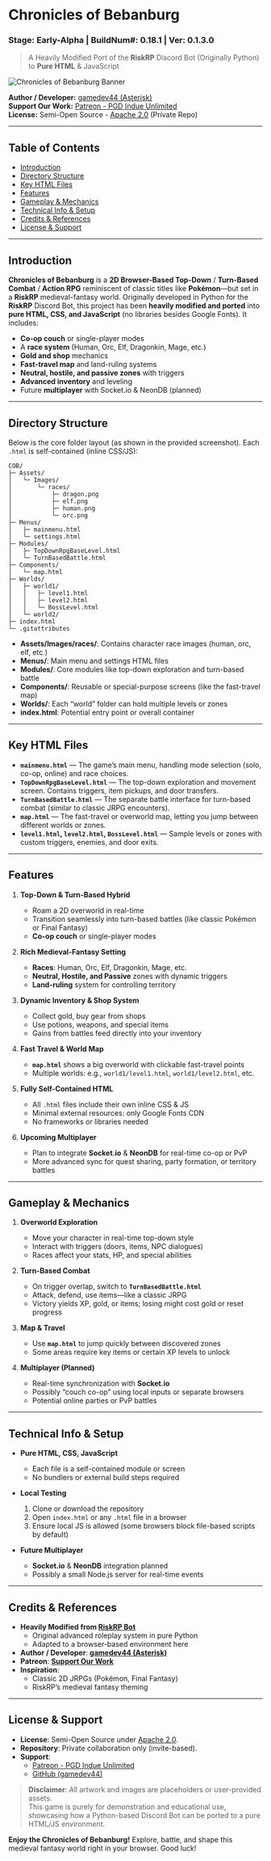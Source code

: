# Chronicles of Bebanburg
### Stage: Early-Alpha | BuildNum#: 0.18.1 | Ver: 0.1.3.0
> A Heavily Modified Port of the **RiskRP** Discord Bot (Originally Python) to **Pure HTML** & JavaScript

![Chronicles of Bebanburg Banner](https://i.ibb.co/KnkmF0Q/image-2025-03-20-073410315.png)

**Author / Developer:** [gamedev44 (Asterisk)](https://github.com/gamedev44)  
**Support Our Work:** [Patreon - PGD Indue Unlimited](https://www.patreon.com/c/iu_pgd/membership)  
**License:** Semi-Open Source - [Apache 2.0](https://www.apache.org/licenses/LICENSE-2.0) (Private Repo)

---

## Table of Contents
- [Introduction](#introduction)
- [Directory Structure](#directory-structure)
- [Key HTML Files](#key-html-files)
- [Features](#features)
- [Gameplay & Mechanics](#gameplay--mechanics)
- [Technical Info & Setup](#technical-info--setup)
- [Credits & References](#credits--references)
- [License & Support](#license--support)

---

## Introduction
**Chronicles of Bebanburg** is a **2D Browser-Based Top-Down** / **Turn-Based Combat** / **Action RPG** reminiscent of classic titles like **Pokémon**—but set in a **RiskRP** medieval-fantasy world. Originally developed in Python for the **RiskRP** Discord Bot, this project has been **heavily modified and ported** into **pure HTML, CSS, and JavaScript** (no libraries besides Google Fonts). It includes:

- **Co-op couch** or single-player modes
- A **race system** (Human, Orc, Elf, Dragonkin, Mage, etc.)
- **Gold and shop** mechanics
- **Fast-travel map** and land-ruling systems
- **Neutral, hostile, and passive zones** with triggers
- **Advanced inventory** and leveling
- Future **multiplayer** with Socket.io & NeonDB (planned)

---

## Directory Structure
Below is the core folder layout (as shown in the provided screenshot). Each `.html` is self-contained (inline CSS/JS):

```
COB/
├─ Assets/
│   └─ Images/
│       └─ races/
│           ├─ dragon.png
│           ├─ elf.png
│           ├─ human.png
│           └─ orc.png
├─ Menus/
│   ├─ mainmenu.html
│   └─ settings.html
├─ Modules/
│   ├─ TopDownRpgBaseLevel.html
│   └─ TurnBasedBattle.html
├─ Components/
│   └─ map.html
├─ Worlds/
│   ├─ world1/
│   │   ├─ level1.html
│   │   ├─ level2.html
│   │   └─ BossLevel.html
│   └─ world2/
├─ index.html
└─ .gitattributes
```

- **Assets/Images/races/**: Contains character race images (human, orc, elf, etc.)  
- **Menus/**: Main menu and settings HTML files  
- **Modules/**: Core modules like top-down exploration and turn-based battle  
- **Components/**: Reusable or special-purpose screens (like the fast-travel map)  
- **Worlds/**: Each “world” folder can hold multiple levels or zones  
- **index.html**: Potential entry point or overall container  

---

## Key HTML Files
- **`mainmenu.html`** — The game’s main menu, handling mode selection (solo, co-op, online) and race choices.  
- **`TopDownRpgBaseLevel.html`** — The top-down exploration and movement screen. Contains triggers, item pickups, and door transfers.  
- **`TurnBasedBattle.html`** — The separate battle interface for turn-based combat (similar to classic JRPG encounters).  
- **`map.html`** — The fast-travel or overworld map, letting you jump between different worlds or zones.  
- **`level1.html`, `level2.html`, `BossLevel.html`** — Sample levels or zones with custom triggers, enemies, and door exits.

---

## Features
1. **Top-Down & Turn-Based Hybrid**  
   - Roam a 2D overworld in real-time  
   - Transition seamlessly into turn-based battles (like classic Pokémon or Final Fantasy)  
   - **Co-op couch** or single-player modes

2. **Rich Medieval-Fantasy Setting**  
   - **Races**: Human, Orc, Elf, Dragonkin, Mage, etc.  
   - **Neutral, Hostile, and Passive** zones with dynamic triggers  
   - **Land-ruling** system for controlling territory

3. **Dynamic Inventory & Shop System**  
   - Collect gold, buy gear from shops  
   - Use potions, weapons, and special items  
   - Gains from battles feed directly into your inventory

4. **Fast Travel & World Map**  
   - **`map.html`** shows a big overworld with clickable fast-travel points  
   - Multiple worlds: e.g., `world1/level1.html`, `world1/level2.html`, etc.

5. **Fully Self-Contained HTML**  
   - All `.html` files include their own inline CSS & JS  
   - Minimal external resources: only Google Fonts CDN  
   - No frameworks or libraries needed

6. **Upcoming Multiplayer**  
   - Plan to integrate **Socket.io** & **NeonDB** for real-time co-op or PvP  
   - More advanced sync for quest sharing, party formation, or territory battles

---

## Gameplay & Mechanics
1. **Overworld Exploration**  
   - Move your character in real-time top-down style  
   - Interact with triggers (doors, items, NPC dialogues)  
   - Races affect your stats, HP, and special abilities

2. **Turn-Based Combat**  
   - On trigger overlap, switch to **`TurnBasedBattle.html`**  
   - Attack, defend, use items—like a classic JRPG  
   - Victory yields XP, gold, or items; losing might cost gold or reset progress

3. **Map & Travel**  
   - Use **`map.html`** to jump quickly between discovered zones  
   - Some areas require key items or certain XP levels to unlock

4. **Multiplayer (Planned)**  
   - Real-time synchronization with **Socket.io**  
   - Possibly “couch co-op” using local inputs or separate browsers  
   - Potential online parties or PvP battles

---

## Technical Info & Setup
- **Pure HTML, CSS, JavaScript**  
  - Each file is a self-contained module or screen  
  - No bundlers or external build steps required

- **Local Testing**  
  1. Clone or download the repository  
  2. Open `index.html` or any `.html` file in a browser  
  3. Ensure local JS is allowed (some browsers block file-based scripts by default)

- **Future Multiplayer**  
  - **Socket.io** & **NeonDB** integration planned  
  - Possibly a small Node.js server for real-time events

---

## Credits & References
- **Heavily Modified from [RiskRP Bot](https://gist.github.com/gamedev44/14b0d3d87e0999f13a1a9de91359ed06)**  
  - Original advanced roleplay system in pure Python  
  - Adapted to a browser-based environment here
- **Author / Developer**: [**gamedev44 (Asterisk)**](https://github.com/gamedev44)  
- **Patreon**: [**Support Our Work**](https://www.patreon.com/c/iu_pgd/membership)  
- **Inspiration**:  
  - Classic 2D JRPGs (Pokémon, Final Fantasy)  
  - RiskRP’s medieval fantasy theming

---

## License & Support
- **License**: Semi-Open Source under [Apache 2.0](https://www.apache.org/licenses/LICENSE-2.0).  
- **Repository**: Private collaboration only (invite-based).  
- **Support**:  
  - [Patreon - PGD Indue Unlimited](https://www.patreon.com/c/iu_pgd/membership)  
  - [GitHub (gamedev44)](https://github.com/gamedev44)

> **Disclaimer**: All artwork and images are placeholders or user-provided assets.  
> This game is purely for demonstration and educational use, showcasing how a Python-based Discord Bot can be ported to a pure HTML/JS environment.

**Enjoy the Chronicles of Bebanburg!** Explore, battle, and shape this medieval fantasy world right in your browser. Good luck!